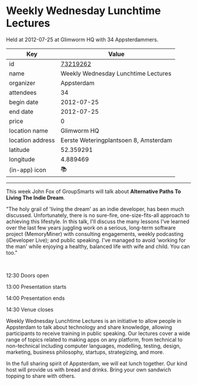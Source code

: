 # Weekly Wednesday Lunchtime Lectures
Held at 2012-07-25 at Glimworm HQ with 34 Appsterdammers.
        
|Key|Value
|---|---|
|id|[73219262](https://www.meetup.com/appsterdam/events/73219262/)|
|name|Weekly Wednesday Lunchtime Lectures|
|organizer|Appsterdam|
|attendees|34|
|begin date|2012-07-25|
|end date|2012-07-25|
|price|0|
|location name|Glimworm HQ|
|location address|Eerste Weteringplantsoen 8, Amsterdam|
|latitude|52.359291|
|longitude|4.889469|
|(in-app) icon|📚|

---

This week John Fox of GroupSmarts will talk about **Alternative Paths To Living The Indie Dream**.

"The holy grail of 'living the dream' as an indie developer, has been much discussed. Unfortunately, there is no sure-fire, one-size-fits-all approach to achieving this lifestyle. In this talk, I'll discuss the many lessons I've learned over the last few years juggling work on a serious, long-term software project (MemoryMiner) with consulting engagements, weekly podcasting (iDeveloper Live); and public speaking. I've managed to avoid 'working for the man' while enjoying a healthy, balanced life with wife and child. You can too."

 

12:30 Doors open

13:00 Presentation starts

14:00 Presentation ends

14:30 Venue closes

Weekly Wednesday Lunchtime Lectures is an initiative to allow people in Appsterdam to talk about technology and share knowledge, allowing participants to receive training in public speaking. Our lectures cover a wide range of topics related to making apps on any platform, from technical to non-technical including computer languages, modelling, testing, design, marketing, business philosophy, startups, strategizing, and more.

In the full sharing spirit of Appsterdam, we will eat lunch together. Our kind host will provide us with bread and drinks. Bring your own sandwich topping to share with others.


